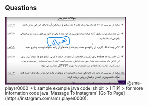 ## Questions
<img src='Questions.png' width='400px' title='Questions - سوالات'>
@ama-player0000 :+1: sample example java code :shipit:
> [!TIP]
> for more information code java `Massage To Instagram` [Go To Page](https://instagram.com/ama.player0000).
